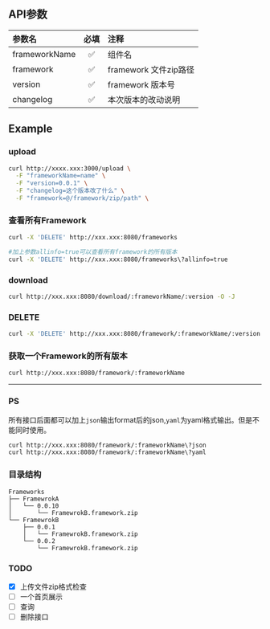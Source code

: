 ## API参数


| 参数名        |    必填 | 注释                         |
|:--------------|:--------------:|:-----------------------------|
| frameworkName |       ✅        | 组件名                       |
| framework     |       ✅        | framework 文件zip路径        |
| version       |       ✅        | framework 版本号             |
| changelog     |       ✅        | 本次版本的改动说明           |



## Example

### upload

```bash
curl http://xxxx.xxx:3000/upload \
  -F "frameworkName=name" \
  -F "version=0.0.1" \
  -F "changelog=这个版本改了什么" \
  -F "framework=@/framework/zip/path" \
```

### 查看所有Framework

```bash
curl -X 'DELETE' http://xxx.xxx:8080/frameworks

#加上参数allinfo=true可以查看所有framework的所有版本
curl -X 'DELETE' http://xxx.xxx:8080/frameworks\?allinfo=true
```

### download

```bash
curl http://xxx.xxx:8080/download/:frameworkName/:version -O -J
```

### DELETE

```bash
curl -X 'DELETE' http://xxx.xxx:8080/framework/:frameworkName/:version
```

### 获取一个Framework的所有版本

```bash
curl http://xxx.xxx:8080/framework/:frameworkName
```

---

### PS

所有接口后面都可以加上`json`输出format后的json,`yaml`为yaml格式输出。但是不能同时使用。

```bash
curl http://xxx.xxx:8080/framework/:frameworkName\?json
curl http://xxx.xxx:8080/framework/:frameworkName\?yaml
```


### 目录结构

```
Frameworks
├── FramewrokA
│   └── 0.0.10
│       └── FramewrokB.framework.zip
└── FramewrokB
    ├── 0.0.1
    │   └── FramewrokB.framework.zip
    └── 0.0.2
        └── FramewrokB.framework.zip
```


### TODO

- [x] 上传文件zip格式检查
- [ ] 一个首页展示
- [ ] 查询
- [ ] 删除接口
